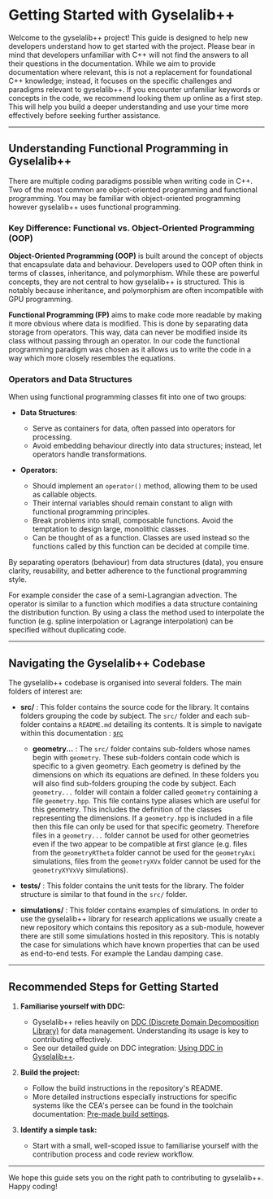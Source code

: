 # Getting Started with Gyselalib++

Welcome to the gyselalib++ project! This guide is designed to help new developers understand how to get started with the project. Please bear in mind that developers unfamiliar with C++ will not find the answers to all their questions in the documentation. While we aim to provide documentation where relevant, this is not a replacement for foundational C++ knowledge; instead, it focuses on the specific challenges and paradigms relevant to gyselalib++. If you encounter unfamiliar keywords or concepts in the code, we recommend looking them up online as a first step. This will help you build a deeper understanding and use your time more effectively before seeking further assistance.

---

## Understanding Functional Programming in Gyselalib++

There are multiple coding paradigms possible when writing code in C++. Two of the most common are object-oriented programming and functional programming. You may be familiar with object-oriented programming however gyselalib++ uses functional programming.

### Key Difference: Functional vs. Object-Oriented Programming (OOP)

**Object-Oriented Programming (OOP)** is built around the concept of objects that encapsulate data and behaviour. Developers used to OOP often think in terms of classes, inheritance, and polymorphism. While these are powerful concepts, they are not central to how gyselalib++ is structured. This is notably because inheritance, and polymorphism are often incompatible with GPU programming.

**Functional Programming (FP)** aims to make code more readable by making it more obvious where data is modified. This is done by separating data storage from operators. This way, data can never be modified inside its class without passing through an operator. In our code the functional programming paradigm was chosen as it allows us to write the code in a way which more closely resembles the equations.

### Operators and Data Structures

When using functional programming classes fit into one of two groups:

- **Data Structures**:
  - Serve as containers for data, often passed into operators for processing.
  - Avoid embedding behaviour directly into data structures; instead, let operators handle transformations.

- **Operators**:
  - Should implement an `operator()` method, allowing them to be used as callable objects.
  - Their internal variables should remain constant to align with functional programming principles.
  - Break problems into small, composable functions. Avoid the temptation to design large, monolithic classes.
  - Can be thought of as a function. Classes are used instead so the functions called by this function can be decided at compile time.

By separating operators (behaviour) from data structures (data), you ensure clarity, reusability, and better adherence to the functional programming style.

For example consider the case of a semi-Lagrangian advection. The operator is similar to a function which modifies a data structure containing the distribution function. By using a class the method used to interpolate the function (e.g. spline interpolation or Lagrange interpolation) can be specified without duplicating code.

---

## Navigating the Gyselalib++ Codebase

The gyselalib++ codebase is organised into several folders. The main folders of interest are:

- **src/** : This folder contains the source code for the library. It contains folders grouping the code by subject. The `src/` folder and each sub-folder contains a `README.md` detailing its contents. It is simple to navigate within this documentation : [src](../src/README.md)
  - **geometry...** : The `src/` folder contains sub-folders whose names begin with `geometry`. These sub-folders contain code which is specific to a given geometry. Each geometry is defined by the dimensions on which its equations are defined. In these folders you will also find sub-folders grouping the code by subject. Each `geometry...` folder will contain a folder called `geometry` containing a file `geometry.hpp`. This file contains type aliases which are useful for this geometry. This includes the definition of the classes representing the dimensions. If a `geometry.hpp` is included in a file then this file can only be used for that specific geometry. Therefore files in a `geometry...` folder cannot be used for other geometries even if the two appear to be compatible at first glance (e.g. files from the `geometryRTheta` folder cannot be used for the `geometryAxi` simulations, files from the `geometryXVx` folder cannot be used for the `geometryXYVxVy` simulations).

- **tests/** : This folder contains the unit tests for the library. The folder structure is similar to that found in the `src/` folder.

- **simulations/** : This folder contains examples of simulations. In order to use the gyselalib++ library for research applications we usually create a new repository which contains this repository as a sub-module, however there are still some simulations hosted in this repository. This is notably the case for simulations which have known properties that can be used as end-to-end tests. For example the Landau damping case.

---

## Recommended Steps for Getting Started

1. **Familiarise yourself with DDC:**

   - Gyselalib++ relies heavily on [DDC (Discrete Domain Decomposition Library)](https://ddc.mdls.fr/) for data management. Understanding its usage is key to contributing effectively.
   - See our detailed guide on DDC integration: [Using DDC in Gyselalib++](DDC_in_gyselalibxx.md).

2. **Build the project:**

   - Follow the build instructions in the repository's README.
   - More detailed instructions especially instructions for specific systems like the CEA's persee can be found in the toolchain documentation: [Pre-made build settings](../../toolchains/README.md).

3. **Identify a simple task:**

   - Start with a small, well-scoped issue to familiarise yourself with the contribution process and code review workflow.

---

We hope this guide sets you on the right path to contributing to gyselalib++. Happy coding!
